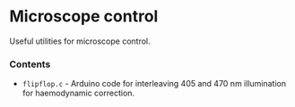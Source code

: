 # Microscope control
Useful utilities for microscope control.

### Contents
* `flipflop.c` - Arduino code for interleaving 405 and 470 nm illumination for haemodynamic correction.